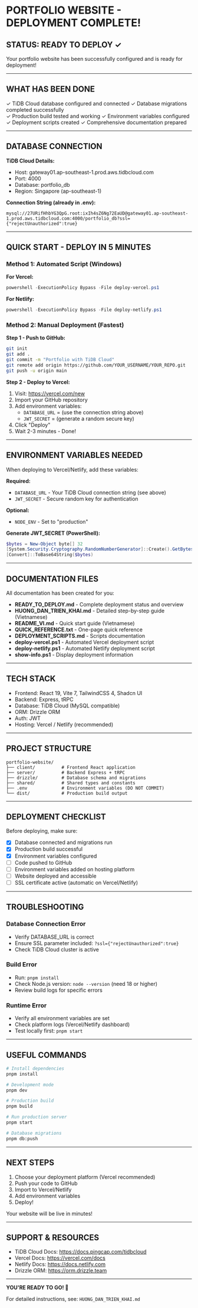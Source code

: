 # PORTFOLIO WEBSITE - DEPLOYMENT COMPLETE! 

## STATUS: READY TO DEPLOY ✓

Your portfolio website has been successfully configured and is ready for deployment!

---

## WHAT HAS BEEN DONE

✓ TiDB Cloud database configured and connected
✓ Database migrations completed successfully  
✓ Production build tested and working
✓ Environment variables configured
✓ Deployment scripts created
✓ Comprehensive documentation prepared

---

## DATABASE CONNECTION

**TiDB Cloud Details:**
- Host: gateway01.ap-southeast-1.prod.aws.tidbcloud.com
- Port: 4000
- Database: portfolio_db
- Region: Singapore (ap-southeast-1)

**Connection String (already in .env):**
```
mysql://27URifHhbYG3QpG.root:ixIh4sZ6Ng72EaUD@gateway01.ap-southeast-1.prod.aws.tidbcloud.com:4000/portfolio_db?ssl={"rejectUnauthorized":true}
```

---

## QUICK START - DEPLOY IN 5 MINUTES

### Method 1: Automated Script (Windows)

**For Vercel:**
```powershell
powershell -ExecutionPolicy Bypass -File deploy-vercel.ps1
```

**For Netlify:**
```powershell
powershell -ExecutionPolicy Bypass -File deploy-netlify.ps1
```

### Method 2: Manual Deployment (Fastest)

**Step 1 - Push to GitHub:**
```bash
git init
git add .
git commit -m "Portfolio with TiDB Cloud"
git remote add origin https://github.com/YOUR_USERNAME/YOUR_REPO.git
git push -u origin main
```

**Step 2 - Deploy to Vercel:**
1. Visit: https://vercel.com/new
2. Import your GitHub repository
3. Add environment variables:
   - `DATABASE_URL` = (use the connection string above)
   - `JWT_SECRET` = (generate a random secure key)
4. Click "Deploy"
5. Wait 2-3 minutes - Done!

---

## ENVIRONMENT VARIABLES NEEDED

When deploying to Vercel/Netlify, add these variables:

**Required:**
- `DATABASE_URL` - Your TiDB Cloud connection string (see above)
- `JWT_SECRET` - Secure random key for authentication

**Optional:**
- `NODE_ENV` - Set to "production"

**Generate JWT_SECRET (PowerShell):**
```powershell
$bytes = New-Object byte[] 32
[System.Security.Cryptography.RandomNumberGenerator]::Create().GetBytes($bytes)
[Convert]::ToBase64String($bytes)
```

---

## DOCUMENTATION FILES

All documentation has been created for you:

- **READY_TO_DEPLOY.md** - Complete deployment status and overview
- **HUONG_DAN_TRIEN_KHAI.md** - Detailed step-by-step guide (Vietnamese)
- **README_VI.md** - Quick start guide (Vietnamese)
- **QUICK_REFERENCE.txt** - One-page quick reference
- **DEPLOYMENT_SCRIPTS.md** - Scripts documentation
- **deploy-vercel.ps1** - Automated Vercel deployment script
- **deploy-netlify.ps1** - Automated Netlify deployment script
- **show-info.ps1** - Display deployment information

---

## TECH STACK

- Frontend: React 19, Vite 7, TailwindCSS 4, Shadcn UI
- Backend: Express, tRPC
- Database: TiDB Cloud (MySQL compatible)
- ORM: Drizzle ORM
- Auth: JWT
- Hosting: Vercel / Netlify (recommended)

---

## PROJECT STRUCTURE

```
portfolio-website/
├── client/          # Frontend React application
├── server/          # Backend Express + tRPC
├── drizzle/         # Database schema and migrations
├── shared/          # Shared types and constants
├── .env             # Environment variables (DO NOT COMMIT)
└── dist/            # Production build output
```

---

## DEPLOYMENT CHECKLIST

Before deploying, make sure:

- [x] Database connected and migrations run
- [x] Production build successful
- [x] Environment variables configured
- [ ] Code pushed to GitHub
- [ ] Environment variables added on hosting platform
- [ ] Website deployed and accessible
- [ ] SSL certificate active (automatic on Vercel/Netlify)

---

## TROUBLESHOOTING

### Database Connection Error
- Verify DATABASE_URL is correct
- Ensure SSL parameter included: `?ssl={"rejectUnauthorized":true}`
- Check TiDB Cloud cluster is active

### Build Error
- Run: `pnpm install`
- Check Node.js version: `node --version` (need 18 or higher)
- Review build logs for specific errors

### Runtime Error
- Verify all environment variables are set
- Check platform logs (Vercel/Netlify dashboard)
- Test locally first: `pnpm start`

---

## USEFUL COMMANDS

```bash
# Install dependencies
pnpm install

# Development mode
pnpm dev

# Production build
pnpm build

# Run production server
pnpm start

# Database migrations
pnpm db:push
```

---

## NEXT STEPS

1. Choose your deployment platform (Vercel recommended)
2. Push your code to GitHub
3. Import to Vercel/Netlify
4. Add environment variables
5. Deploy!

Your website will be live in minutes!

---

## SUPPORT & RESOURCES

- TiDB Cloud Docs: https://docs.pingcap.com/tidbcloud
- Vercel Docs: https://vercel.com/docs
- Netlify Docs: https://docs.netlify.com
- Drizzle ORM: https://orm.drizzle.team

---

**YOU'RE READY TO GO! 🚀**

For detailed instructions, see: `HUONG_DAN_TRIEN_KHAI.md`

